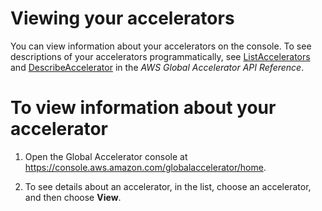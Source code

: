 # Viewing your accelerators<a name="about-accelerators.viewing"></a>

You can view information about your accelerators on the console\. To see descriptions of your accelerators programmatically, see [ListAccelerators](https://docs.aws.amazon.com/global-accelerator/latest/api/API_ListAccelerators.html) and [DescribeAccelerator](https://docs.aws.amazon.com/global-accelerator/latest/api/API_DescribeAccelerator.html) in the *AWS Global Accelerator API Reference*\.

# To view information about your accelerator

1. Open the Global Accelerator console at [ https://console\.aws\.amazon\.com/globalaccelerator/home](https://console.aws.amazon.com/globalaccelerator/home)\. 

1. To see details about an accelerator, in the list, choose an accelerator, and then choose **View**\.